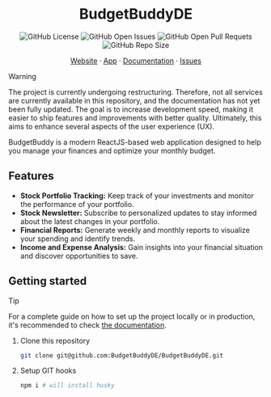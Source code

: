 <p align="center">
  <h1 align="center">
    BudgetBuddyDE
  </h1>

  <p align="center">
    <img src="https://img.shields.io/github/license/BudgetBuddyDE/BudgetBuddyDE?label=License" alt="GitHub License" />
    <img src="https://img.shields.io/github/issues/BudgetBuddyDE/BudgetBuddyDE?label=Issues" alt="GitHub Open Issues" />
    <img src="https://img.shields.io/github/issues-pr/BudgetBuddyDE/BudgetBuddyDE?label=Pull%20Requests" alt="GitHub Open Pull Requets" />
    <img src="https://img.shields.io/github/repo-size/BudgetBuddyDE/BudgetBuddyDE?label=Repo%20Size" alt="GitHub Repo Size" />
  </p>

  <p align="center">
    <a href="https://budget-buddy.de">Website</a>
    ·
    <a href="https://app.budget-buddy.de">App</a>
    ·
    <a href="https://docs.budget-buddy.de">Documentation</a>
    ·
    <a href="https://github.com/BudgetBuddyDE/BudgetBuddyDE/issues">Issues</a>
  </p>
</p>

> [!WARNING]
> The project is currently undergoing restructuring. Therefore, not all services are currently available in this repository, and the documentation has not yet been fully updated. The goal is to increase development speed, making it easier to ship features and improvements with better quality. Ultimately, this aims to enhance several aspects of the user experience (UX).

BudgetBuddy is a modern ReactJS-based web application designed to help you manage your finances and optimize your monthly budget.

## Features

- **Stock Portfolio Tracking:** Keep track of your investments and monitor the performance of your portfolio.
- **Stock Newsletter:** Subscribe to personalized updates to stay informed about the latest changes in your portfolio.
- **Financial Reports:** Generate weekly and monthly reports to visualize your spending and identify trends.
- **Income and Expense Analysis:** Gain insights into your financial situation and discover opportunities to save.

## Getting started

> [!TIP]
> For a complete guide on how to set up the project locally or in production, it's recommended to check [the documentation](apps/website/content/docs/index.mdx).

1. Clone this repository

   ```bash
   git clone git@github.com:BudgetBuddyDE/BudgetBuddyDE.git
   ```

2. Setup GIT hooks

   ```bash
   npm i # will install husky
   ```
